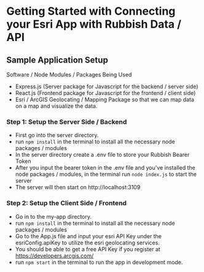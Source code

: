 # Getting Started with Connecting your Esri App with Rubbish Data / API

## Sample Application Setup
Software / Node Modules / Packages Being Used
- Express.js (Server package for Javascript for the backend / server side)
- React.js (Frontend package for Javascript for the frontend / client side)
- Esri / ArcGIS Geolocating / Mapping Package so that we can map data on a map and visualize the data. 

### Step 1: Setup the Server Side / Backend 
- First go into the server directory.
- run `npm install` in the terminal to install all the necessary node packages / modules
- In the server directory create a .env file to store your Rubbish Bearer Token 
- After you input the bearer token in the .env file and you've installed the node packages / modules, in the terminal run `node index.js` to start the server
- The server will then start on http://localhost:3109


### Step 2: Setup the Client Side / Frontend
- Go in to the my-app directory. 
- run `npm install` in the terminal to install all the necessary node packages / modules 
- Go to the App.js file and input your esri API Key under the esriConfig.apiKey to utilize the esri geolocating services.
- You should be able to get a free API Key if you register at https://developers.arcgis.com/
- run `npm start` in the terminal to run the app in development mode. 


